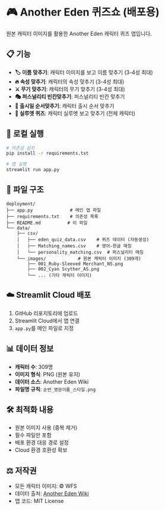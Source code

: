 # 🎮 Another Eden 퀴즈쇼 (배포용)

원본 캐릭터 이미지를 활용한 Another Eden 캐릭터 퀴즈 앱입니다.

## 📋 기능

- **🏷️ 이름 맞추기**: 캐릭터 이미지를 보고 이름 맞추기 (3-4성 최대)
- **🔥 속성 맞추기**: 캐릭터의 속성 맞추기 (3-4성 최대)
- **⚔️ 무기 맞추기**: 캐릭터의 무기 맞추기 (3-4성 최대)
- **🎭 퍼스널리티 빈칸맞추기**: 퍼스널리티 빈칸 맞추기
- **📅 출시일 순서맞추기**: 캐릭터 출시 순서 맞추기
- **👤 실루엣 퀴즈**: 캐릭터 실루엣 보고 맞추기 (전체 캐릭터)

## 🚀 로컬 실행

```bash
# 의존성 설치
pip install -r requirements.txt

# 앱 실행
streamlit run app.py
```

## 📁 파일 구조

```
deployment/
├── app.py              # 메인 앱 파일
├── requirements.txt    # 의존성 목록
├── README.md          # 이 파일
└── data/
    ├── csv/
    │   ├── eden_quiz_data.csv    # 퀴즈 데이터 (자동생성)
    │   ├── Matching_names.csv    # 영어-한글 매칭
    │   └── personality_matching.csv  # 퍼스널리티 매칭
    └── images/            # 원본 캐릭터 이미지 (309개)
        ├── 001_Ruby-Sleeved Merchant_NS.png
        ├── 002_Cyan Scyther_AS.png
        └── ... (기타 캐릭터 이미지)
```

## ☁️ Streamlit Cloud 배포

1. GitHub 리포지토리에 업로드
2. Streamlit Cloud에서 앱 연결
3. `app.py`를 메인 파일로 지정

## 📊 데이터 정보

- **캐릭터 수**: 309명
- **이미지 형식**: PNG (원본 유지)
- **데이터 소스**: Another Eden Wiki
- **파일명 규칙**: `순번_영문이름_스타일.png`

## 🛠️ 최적화 내용

- 원본 이미지 사용 (중복 제거)
- 필수 파일만 포함
- 배포 환경 대응 경로 설정
- Cloud 환경 호환성 확보

## ⚖️ 저작권

- 모든 캐릭터 이미지: © WFS
- 데이터 출처: [Another Eden Wiki](https://anothereden.wiki)
- 앱 코드: MIT License